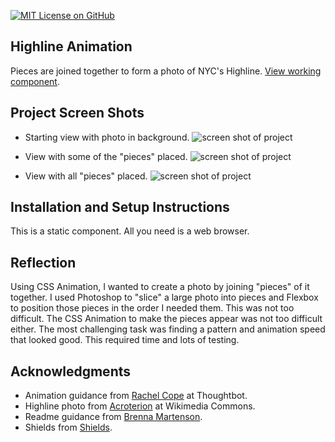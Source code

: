 [![MIT License on GitHub](https://img.shields.io/github/license/seankelliher/highline-animation?style=flat-square)](/LICENSE.txt)
## Highline Animation

Pieces are joined together to form a photo of NYC's Highline. [View working component](https://seankelliher.github.io/highline-animation/).

## Project Screen Shots

* Starting view with photo in background.
![screen shot of project](/screenshots/highline-animation-screenshot1.png?s=600)

* View with some of the "pieces" placed.
![screen shot of project](/screenshots/highline-animation-screenshot2.png?s=600)

* View with all "pieces" placed.
![screen shot of project](/screenshots/highline-animation-screenshot3.png?s=600)

## Installation and Setup Instructions

This is a static component. All you need is a web browser.

## Reflection

Using CSS Animation, I wanted to create a photo by joining "pieces" of it together. I used Photoshop to "slice" a large photo into pieces and Flexbox to position those pieces in the order I needed them. This was not too difficult. The CSS Animation to make the pieces appear was not too difficult either. The most challenging task was finding a pattern and animation speed that looked good. This required time and lots of testing.

## Acknowledgments

* Animation guidance from [Rachel Cope](https://thoughtbot.com/blog/authors/rachel-cope) at Thoughtbot.
* Highline photo from [Acroterion](https://commons.wikimedia.org/wiki/File:Highline_and_IAC_Building_NY1.jpg) at Wikimedia Commons.
* Readme guidance from [Brenna Martenson](https://gist.github.com/martensonbj/6bf2ec2ed55f5be723415ea73c4557c4).
* Shields from [Shields](https://shields.io).